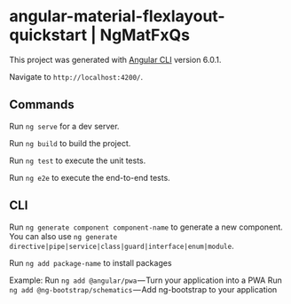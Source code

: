# angular-material-flexlayout-quickstart | NgMatFxQs

This project was generated with [Angular CLI](https://github.com/angular/angular-cli) version 6.0.1.

Navigate to `http://localhost:4200/`.

## Commands

Run `ng serve` for a dev server.  

Run `ng build` to build the project. 

Run `ng test` to execute the unit tests.

Run `ng e2e` to execute the end-to-end tests.

## CLI

Run `ng generate component component-name` to generate a new component. 
You can also use `ng generate directive|pipe|service|class|guard|interface|enum|module`.

Run `ng add package-name` to install packages

Example:
    Run `ng add @angular/pwa` — Turn your application into a PWA
    Run `ng add @ng-bootstrap/schematics` — Add ng-bootstrap to your application




